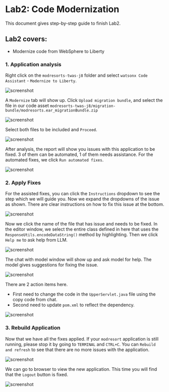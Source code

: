# Lab2: Code Modernization

This document gives step-by-step guide to finish Lab2.

## Lab2 covers:

- Modernize code from WebSphere to Liberty


### 1. Application analysis

Right click on the `modresorts-twas-j8` folder and select `watsonx Code Assistant` - `Modernize to Liberty`.

![screenshot](../images/VSC_modernize_to_liberty.png)

A `Modernize` tab will show up. Click `Upload migration bundle`, and select the file in our code asset `modresorts-twas-j8/migration-bundle/modresorts.ear_migrationBundle.zip`

![screenshot](../images/VSC_modernize_to_liberty_migration_bundle.png)

Select both files to be included and `Proceed`.

![screenshot](../images/VSC_modernize_to_liberty_include_files.png)

After analysis, the report will show you issues with this application to be fixed. 3 of them can be automated, 1 of them needs assistance. For the automated fixes, we click `Run automated fixes`.

![screenshot](../images/VSC_modernize_to_liberty_analysis_result.png)

### 2. Apply Fixes

For the assisted fixes, you can click the `Instructions` dropdown to see the step which we will guide you. Now we expand the dropdowns of the issue as shown. There are clear instructions on how to fix this issue at the bottom.

![screenshot](../images/VSC_modernize_to_liberty_assisted_fix.png)

Now we click the name of the file that has issue and needs to be fixed. In the editor window, we select the entire class defined in here that uses the `ResponseUtils.encodeDataString()` method by highlighting. Then we click `Help me` to ask help from LLM.

![screenshot](../images/VSC_modernize_to_liberty_help_me.png)

The chat with model window will show up and ask model for help. The model gives suggestions for fixing the issue.

![screenshot](../images/VSC_modernize_to_liberty_chat_suggestions.png)

There are 2 action items here. 
- First need to change the code in the `UpperServlet.java` file using the copy code from chat.
- Second need to update `pom.xml` to reflect the dependency.

![screenshot](../images/VSC_modernize_to_liberty_pom_update.png)


### 3. Rebuild Application

Now that we have all the fixes applied. If your `modresort` application is still running, please stop it by going to `TERMINAL` and `CTRL+C`. You can `Rebuild and refresh` to see that there are no more issues with the application.

![screenshot](../images/VSC_modernize_to_liberty_rebuild.png)

We can go to browser to view the new application. This time you will find that the `Logout` button is fixed.

![screenshot](../images/VSC_modernize_to_liberty_logout_fixed.png)